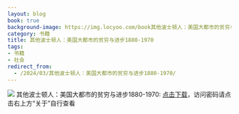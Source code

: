 ```yaml
---
layout: blog
book: true
background-image: https://img.locyoo.com/book其他波士顿人：美国大都市的贫穷与进步1880-1970.jpg
category: 书籍
title: 其他波士顿人：美国大都市的贫穷与进步1880-1970
tags:
- 书籍
- 社会
redirect_from:
  - /2024/03/其他波士顿人：美国大都市的贫穷与进步1880-1970/
---
```

![](https://img.locyoo.com/book其他波士顿人：美国大都市的贫穷与进步1880-1970.jpg)
其他波士顿人：美国大都市的贫穷与进步1880-1970: <a name = "ref1" href="https://url18.ctfile.com/f/50983618-1375543963-3784a0?p=3619">点击下载</a>，访问密码请点击右上方“关于”自行查看